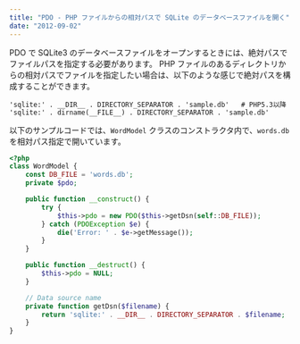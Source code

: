 ```yaml
---
title: "PDO - PHP ファイルからの相対パスで SQLite のデータベースファイルを開く"
date: "2012-09-02"
---
```


PDO で SQLite3 のデータベースファイルをオープンするときには、絶対パスでファイルパスを指定する必要があります。
PHP ファイルのあるディレクトリからの相対パスでファイルを指定したい場合は、以下のような感じで絶対パスを構成することができます。

~~~
'sqlite:' . __DIR__ . DIRECTORY_SEPARATOR . 'sample.db'   # PHP5.3以降
'sqlite:' . dirname(__FILE__) . DIRECTORY_SEPARATOR . 'sample.db'
~~~

以下のサンプルコードでは、`WordModel` クラスのコンストラクタ内で、`words.db` を相対パス指定で開いています。

~~~ php
<?php
class WordModel {
    const DB_FILE = 'words.db';
    private $pdo;

    public function __construct() {
        try {
            $this->pdo = new PDO($this->getDsn(self::DB_FILE));
        } catch (PDOException $e) {
            die('Error: ' . $e->getMessage());
        }
    }

    public function __destruct() {
        $this->pdo = NULL;
    }

    // Data source name
    private function getDsn($filename) {
        return 'sqlite:' . __DIR__ . DIRECTORY_SEPARATOR . $filename;
    }
}
~~~

